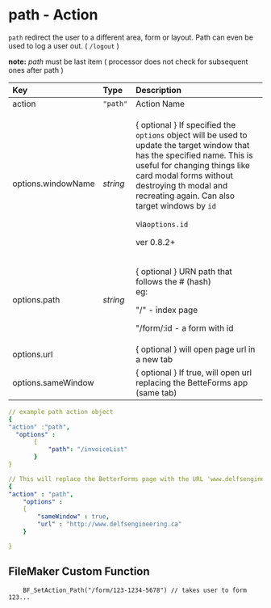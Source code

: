 # path - Action

`path` redirect the user to a different area, form or layout. Path can even be used to log a user out. \( `/logout` \)

**note:** _path_ must be last item \( processor does not check for subsequent ones after path \)

<table>
  <thead>
    <tr>
      <th style="text-align:left">Key</th>
      <th style="text-align:left">Type</th>
      <th style="text-align:left">Description</th>
    </tr>
  </thead>
  <tbody>
    <tr>
      <td style="text-align:left">action</td>
      <td style="text-align:left"><code>&quot;path&quot;</code>
      </td>
      <td style="text-align:left">Action Name</td>
    </tr>
    <tr>
      <td style="text-align:left">options.windowName</td>
      <td style="text-align:left"> <em>string</em>
      </td>
      <td style="text-align:left">
        <p>{ optional } If specified the <code>options</code> object will be used to
          update the target window that has the specified name. This is useful for
          changing things like card modal forms without destroying th modal and recreating
          again. Can also target windows by <code>id </code>
        </p>
        <p>via<code>options.id</code>
        </p>
        <p>ver 0.8.2+</p>
      </td>
    </tr>
    <tr>
      <td style="text-align:left">options.path</td>
      <td style="text-align:left"><em>string</em>
      </td>
      <td style="text-align:left">
        <p>{ optional } URN path that follows the # (hash)
          <br />eg:</p>
        <p>&quot;/&quot; - index page</p>
        <p>&quot;/form/:id - a form with id</p>
      </td>
    </tr>
    <tr>
      <td style="text-align:left">options.url</td>
      <td style="text-align:left"></td>
      <td style="text-align:left">{ optional } will open page url in a new tab</td>
    </tr>
    <tr>
      <td style="text-align:left">options.sameWindow</td>
      <td style="text-align:left"></td>
      <td style="text-align:left">{ optional } If true, will open url replacing the BetteForms app (same
        tab)</td>
    </tr>
  </tbody>
</table>

```yaml
// example path action object
{
"action" :"path",
  "options" :
       {
           "path": "/invoiceList"
       }
}

// This will replace the BetterForms page with the URL 'www.delfsengineering.ca'
{
"action" : "path",
    "options" :
    {
        "sameWindow" : true,
        "url" : "http://www.delfsengineering.ca"
    }

}
```

## FileMaker Custom Function

```text
    BF_SetAction_Path("/form/123-1234-5678") // takes user to form 123...
```

